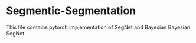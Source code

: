 # Segmentic-Segmentation
This file contains pytorch implementation of SegNet and Bayesian Bayesian SegNet
